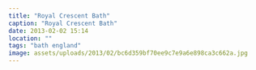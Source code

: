 ```yaml
---
title: "Royal Crescent Bath"
caption: "Royal Crescent Bath"
date: 2013-02-02 15:14
location: ""
tags: "bath england"
image: assets/uploads/2013/02/bc6d359bf70ee9c7e9a6e898ca3c662a.jpg
---
```

